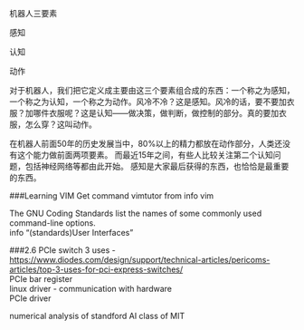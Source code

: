 机器人三要素

感知

认知

动作

对于机器人，我们把它定义成主要由这三个要素组合成的东西：一个称之为感知，一个称之为认知，一个称之为动作。风冷不冷？这是感知。风冷的话，要不要加衣服？加哪件衣服呢？这是认知——做决策，做判断，做控制的部分。真的要加衣服，怎么穿？这叫动作。

在机器人前面50年的历史发展当中，80%以上的精力都放在动作部分，人类还没有这个能力做前面两项要素。
而最近15年之间，有些人比较关注第二个认知问题，包括神经网络等都由此开始。
感知是大家最后获得的东西，也恰恰是最重要的东西。

###Learning VIM
Get command vimtutor from info vim  

The GNU Coding Standards list the names of some commonly used command-line
options.  
info “(standards)User Interfaces”

###2.6
PCIe switch 3 uses - https://www.diodes.com/design/support/technical-articles/pericoms-articles/top-3-uses-for-pci-express-switches/   
PCIe bar register     
linux driver - communication with hardware  
PCIe driver  

numerical analysis of standford
AI class of MIT
